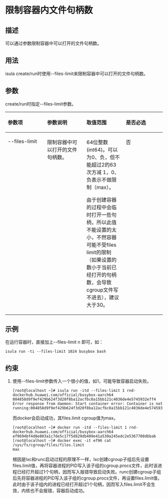 # 限制容器内文件句柄数<a name="ZH-CN_TOPIC_0184808083"></a>

## 描述<a name="zh-cn_topic_0183293572_section13350115135310"></a>

可以通过参数限制容器中可以打开的文件句柄数。

## 用法<a name="zh-cn_topic_0183293572_section188811239165314"></a>

isula create/run时使用--files-limit来限制容器中可以打开的文件句柄数。

## 参数<a name="zh-cn_topic_0183293572_section204328722112"></a>

create/run时指定--files-limit参数。

<a name="zh-cn_topic_0183293572_teea6792d7cdc4de6bbec22c6d34a8a56"></a>
<table><thead align="left"><tr id="zh-cn_topic_0183293572_r461aacfe00054dd09da79ded3d0d5677"><th class="cellrowborder" valign="top" width="25%" id="mcps1.1.5.1.1"><p id="zh-cn_topic_0183293572_a4713c2757b4742f1bcfc60cf8f92362b"><a name="zh-cn_topic_0183293572_a4713c2757b4742f1bcfc60cf8f92362b"></a><a name="zh-cn_topic_0183293572_a4713c2757b4742f1bcfc60cf8f92362b"></a><strong id="zh-cn_topic_0183293572_zh-cn_topic_0075721648_b576494217460"><a name="zh-cn_topic_0183293572_zh-cn_topic_0075721648_b576494217460"></a><a name="zh-cn_topic_0183293572_zh-cn_topic_0075721648_b576494217460"></a>参数项</strong></p>
</th>
<th class="cellrowborder" valign="top" width="25%" id="mcps1.1.5.1.2"><p id="zh-cn_topic_0183293572_zh-cn_topic_0075721648_p349275174212"><a name="zh-cn_topic_0183293572_zh-cn_topic_0075721648_p349275174212"></a><a name="zh-cn_topic_0183293572_zh-cn_topic_0075721648_p349275174212"></a><strong id="zh-cn_topic_0183293572_ac040c826773e4b99805cc38e76ea34ab"><a name="zh-cn_topic_0183293572_ac040c826773e4b99805cc38e76ea34ab"></a><a name="zh-cn_topic_0183293572_ac040c826773e4b99805cc38e76ea34ab"></a>参数说明</strong></p>
</th>
<th class="cellrowborder" valign="top" width="25%" id="mcps1.1.5.1.3"><p id="zh-cn_topic_0183293572_a4d0aaa96c3b242aca9d2c22e494195f2"><a name="zh-cn_topic_0183293572_a4d0aaa96c3b242aca9d2c22e494195f2"></a><a name="zh-cn_topic_0183293572_a4d0aaa96c3b242aca9d2c22e494195f2"></a><strong id="zh-cn_topic_0183293572_a6ca93c7f0c2c44ada8766aa5e9591252"><a name="zh-cn_topic_0183293572_a6ca93c7f0c2c44ada8766aa5e9591252"></a><a name="zh-cn_topic_0183293572_a6ca93c7f0c2c44ada8766aa5e9591252"></a>取值范围</strong></p>
</th>
<th class="cellrowborder" valign="top" width="25%" id="mcps1.1.5.1.4"><p id="zh-cn_topic_0183293572_a4cfdf0a8726d4fd08a52bb078988fc90"><a name="zh-cn_topic_0183293572_a4cfdf0a8726d4fd08a52bb078988fc90"></a><a name="zh-cn_topic_0183293572_a4cfdf0a8726d4fd08a52bb078988fc90"></a><strong id="zh-cn_topic_0183293572_zh-cn_topic_0075721648_b560748317460"><a name="zh-cn_topic_0183293572_zh-cn_topic_0075721648_b560748317460"></a><a name="zh-cn_topic_0183293572_zh-cn_topic_0075721648_b560748317460"></a>是否必选</strong></p>
</th>
</tr>
</thead>
<tbody><tr id="zh-cn_topic_0183293572_r771d05a684c4482b930111a484d0e970"><td class="cellrowborder" valign="top" width="25%" headers="mcps1.1.5.1.1 "><p id="zh-cn_topic_0183293572_a668c80e436084fa48ad0a3aa56d627b9"><a name="zh-cn_topic_0183293572_a668c80e436084fa48ad0a3aa56d627b9"></a><a name="zh-cn_topic_0183293572_a668c80e436084fa48ad0a3aa56d627b9"></a>--files-limit</p>
</td>
<td class="cellrowborder" valign="top" width="25%" headers="mcps1.1.5.1.2 "><p id="zh-cn_topic_0183293572_ac71045ed552b48d6bcb54a96bc27f690"><a name="zh-cn_topic_0183293572_ac71045ed552b48d6bcb54a96bc27f690"></a><a name="zh-cn_topic_0183293572_ac71045ed552b48d6bcb54a96bc27f690"></a>限制容器中可以打开的文件句柄数。</p>
</td>
<td class="cellrowborder" valign="top" width="25%" headers="mcps1.1.5.1.3 "><p id="zh-cn_topic_0183293572_aabdc1cfa9ac94f6dafcab0ff0400c2e7"><a name="zh-cn_topic_0183293572_aabdc1cfa9ac94f6dafcab0ff0400c2e7"></a><a name="zh-cn_topic_0183293572_aabdc1cfa9ac94f6dafcab0ff0400c2e7"></a>64位整数(int64)。可以为0、负，但不能超过2的63 次方减 1，0、负表示不做限制（max）。</p>
<p id="zh-cn_topic_0183293572_a4e618a1fe09a48509e48acbb4da0635f"><a name="zh-cn_topic_0183293572_a4e618a1fe09a48509e48acbb4da0635f"></a><a name="zh-cn_topic_0183293572_a4e618a1fe09a48509e48acbb4da0635f"></a>由于创建容器的过程中会临时打开一些句柄，所以此值不能设置的太小，不然容器可能不受files limit的限制（如果设置的数小于当前已经打开的句柄数，会导致cgroup文件写不进去），建议大于30。</p>
</td>
<td class="cellrowborder" valign="top" width="25%" headers="mcps1.1.5.1.4 "><p id="zh-cn_topic_0183293572_a0d045bd4e7814cfc9808521c9e3c1b5b"><a name="zh-cn_topic_0183293572_a0d045bd4e7814cfc9808521c9e3c1b5b"></a><a name="zh-cn_topic_0183293572_a0d045bd4e7814cfc9808521c9e3c1b5b"></a>否</p>
</td>
</tr>
</tbody>
</table>

## 示例<a name="zh-cn_topic_0183293572_section1734193235916"></a>

在运行容器时，直接加上--files-limit n 即可，如：

```
isula run -ti --files-limit 1024 busybox bash
```

## 约束<a name="zh-cn_topic_0183293572_section346363019141"></a>

1.  使用--files-limit参数传入一个很小的值，如1，可能导致容器启动失败。

    ```
    [root@localhost ~]# isula run -itd --files-limit 1 rnd-dockerhub.huawei.com/official/busybox-aarch64
    004858d9f9ef429b624f3d20f8ba12acfbc8a15bb121c4036de4e5745932eff4
    Error response from daemon: Start container error: Container is not running:004858d9f9ef429b624f3d20f8ba12acfbc8a15bb121c4036de4e5745932eff4
    ```

    而docker会启动成功，其files.limit cgroup值为max。

    ```
    [root@localhost ~]# docker run -itd --files-limit 1 rnd-dockerhub.huawei.com/official/busybox-aarch64
    ef9694bf4d8e803a1c7de5c17f5d829db409e41a530a245edc2e5367708dbbab
    [root@localhost ~]# docker exec -it ef96 cat /sys/fs/cgroup/files/files.limit
    max
    ```

    根因是lxc和runc启动过程的原理不一样，lxc创建cgroup子组后先设置files.limit值，再将容器进程的PID写入该子组的cgroup.procs文件，此时该进程已经打开超过1个句柄，因而写入报错导致启动失败。runc创建cgroup子组后先将容器进程的PID写入该子组的cgroup.procs文件，再设置files.limit值，此时由于该子组内的进程已经打开超过1个句柄，因而写入files.limit不会生效，内核也不会报错，容器启动成功。


